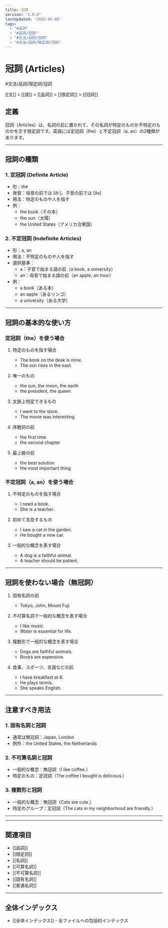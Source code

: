 ```yaml
---
title: 冠詞
version: "1.0.0"
lastUpdated: "2025-06-08"
tags:
  - "#品詞"
  - "#品詞/冠詞"
  - "#文法/品詞/冠詞"
  - "#文法/品詞/限定詞/冠詞"
---
```


# 冠詞 (Articles)

#文法/品詞/限定詞/冠詞

[[文]] > [[語]] > [[品詞]] > [[限定詞]] > [[冠詞]]

## 定義
冠詞（Articles）は、名詞の前に置かれて、その名詞が特定のものか不特定のものかを示す限定詞です。英語には定冠詞（the）と不定冠詞（a, an）の2種類があります。

---

## 冠詞の種類

### 1. 定冠詞 (Definite Article)
- 形：the
- 発音：母音の前では [ðiː]、子音の前では [ðə]
- 用法：特定のものや人を指す
- 例：
  - the book（その本）
  - the sun（太陽）
  - the United States（アメリカ合衆国）

### 2. 不定冠詞 (Indefinite Articles)
- 形：a, an
- 用法：不特定のものや人を指す
- 選択基準：
  - a：子音で始まる語の前（a book, a university）
  - an：母音で始まる語の前（an apple, an hour）
- 例：
  - a book（ある本）
  - an apple（あるリンゴ）
  - a university（ある大学）

---

## 冠詞の基本的な使い方

### 定冠詞（the）を使う場合
1. 特定のものを指す場合
   - The book on the desk is mine.
   - The sun rises in the east.

2. 唯一のもの
   - the sun, the moon, the earth
   - the president, the queen

3. 文脈上特定できるもの
   - I went to the store.
   - The movie was interesting.

4. 序数詞の前
   - the first time
   - the second chapter

5. 最上級の前
   - the best solution
   - the most important thing

### 不定冠詞（a, an）を使う場合
1. 不特定のものを指す場合
   - I need a book.
   - She is a teacher.

2. 初めて言及するもの
   - I saw a cat in the garden.
   - He bought a new car.

3. 一般的な概念を表す場合
   - A dog is a faithful animal.
   - A teacher should be patient.

---

## 冠詞を使わない場合（無冠詞）

1. 固有名詞の前
   - Tokyo, John, Mount Fuji

2. 不可算名詞で一般的な概念を表す場合
   - I like music.
   - Water is essential for life.

3. 複数形で一般的な概念を表す場合
   - Dogs are faithful animals.
   - Books are expensive.

4. 食事、スポーツ、言語などの前
   - I have breakfast at 8.
   - He plays tennis.
   - She speaks English.

---

## 注意すべき用法

### 1. 固有名詞と冠詞
- 通常は無冠詞：Japan, London
- 例外：the United States, the Netherlands

### 2. 不可算名詞と冠詞
- 一般的な概念：無冠詞（I like coffee.）
- 特定のもの：定冠詞（The coffee I bought is delicious.）

### 3. 複数形と冠詞
- 一般的な概念：無冠詞（Cats are cute.）
- 特定のグループ：定冠詞（The cats in my neighborhood are friendly.）

---

---

## 関連項目
- [[品詞]]
- [[限定詞]]
- [[名詞]]
- [[可算名詞]]
- [[不可算名詞]]
- [[固有名詞]]
- [[普通名詞]]

---

## 全体インデックス
- [[全体インデックス]] - 全ファイルへの包括的インデックス

